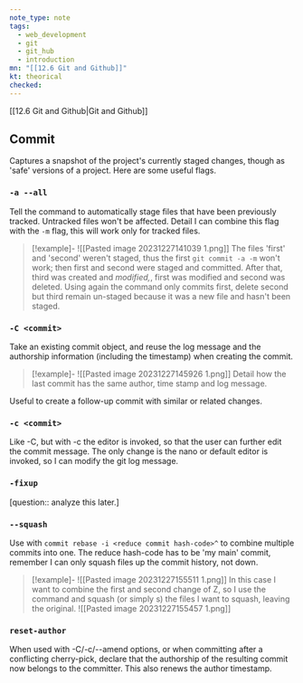 ```yaml
---
note_type: note
tags:
  - web_development
  - git
  - git_hub
  - introduction
mn: "[[12.6 Git and Github]]"
kt: theorical
checked: 
---
```

[[12.6 Git and Github|Git and Github]]

## Commit
Captures a snapshot of the project's currently staged changes, though as 'safe' versions of a project. Here are some useful flags. 
### `-a --all`
Tell the command to automatically stage files that have been previously tracked. Untracked files won't be affected. Detail I can combine this flag with the `-m` flag, this will work only for tracked files. 

>[!example]-
>![[Pasted image 20231227141039 1.png]]
>The files 'first' and 'second' weren't staged, thus the first `git commit -a -m` won't work; then first and second were staged and committed. After that, third was created and _modified,_, first was modified and second was deleted. Using again the command only commits first, delete second but third remain un-staged because it was a new file and hasn't been staged. 

### `-C <commit>`
Take an existing commit object, and reuse the log message and the authorship information (including the timestamp) when creating the commit.

>[!example]-
>![[Pasted image 20231227145926 1.png]]
>Detail how the last commit has the same author, time stamp and log message. 

Useful to create a follow-up commit with similar or related changes. 
### `-c <commit>`
Like -C, but with -c the editor is invoked, so that the user can further edit the commit message. The only change is the nano or default editor is invoked, so I can modify the git log message.

### `-fixup`
[question:: analyze this later.]

### `--squash`
Use with `commit rebase -i <reduce commit hash-code>^` to combine multiple commits into one. The reduce hash-code has to be 'my main' commit, remember I can only squash files up the commit history, not down. 

>[!example]-
>![[Pasted image 20231227155511 1.png]]
>In this case I want to combine the first and second change of Z, so I use the command and squash (or simply s) the files I want to squash, leaving the original.
>![[Pasted image 20231227155457 1.png]]

### `reset-author`
When used with -C/-c/--amend options, or when committing after a conflicting cherry-pick, declare that the authorship of the resulting commit now belongs to the committer. This also renews the author timestamp.

